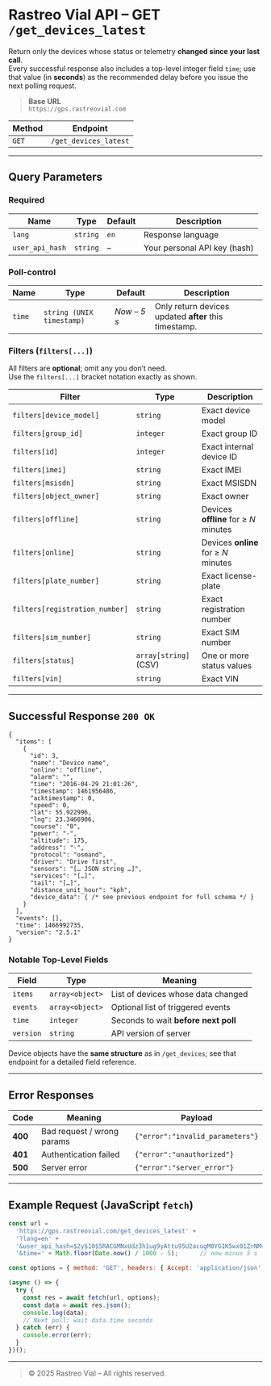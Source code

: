 
# Rastreo Vial API – **GET `/get_devices_latest`**

Return only the devices whose status or telemetry **changed since your last call**.  
Every successful response also includes a top-level integer field `time`; use that value (in **seconds**) as the recommended delay before you issue the next polling request.

> **Base URL**  
> `https://gps.rastreovial.com`

| Method | Endpoint |
| ------ | -------- |
| `GET`  | `/get_devices_latest` |

---

## Query Parameters

### Required

| Name | Type | Default | Description |
| ---- | ---- | ------- | ----------- |
| `lang` | `string` | `en` | Response language |
| `user_api_hash` | `string` | – | Your personal API key (hash) |

### Poll-control

| Name | Type | Default | Description |
| ---- | ---- | ------- | ----------- |
| `time` | `string (UNIX timestamp)` | *Now – 5 s* | Only return devices updated **after** this timestamp. |

### Filters (`filters[...]`)

All filters are **optional**; omit any you don’t need.  
Use the `filters[...]` bracket notation exactly as shown.

| Filter | Type | Description |
| ------ | ---- | ----------- |
| `filters[device_model]` | `string` | Exact device model |
| `filters[group_id]` | `integer` | Exact group ID |
| `filters[id]` | `integer` | Exact internal device ID |
| `filters[imei]` | `string` | Exact IMEI |
| `filters[msisdn]` | `string` | Exact MSISDN |
| `filters[object_owner]` | `string` | Exact owner |
| `filters[offline]` | `string` | Devices **offline** for ≥ *N* minutes |
| `filters[online]` | `string` | Devices **online** for ≥ *N* minutes |
| `filters[plate_number]` | `string` | Exact license-plate |
| `filters[registration_number]` | `string` | Exact registration number |
| `filters[sim_number]` | `string` | Exact SIM number |
| `filters[status]` | `array[string]` (CSV) | One or more status values |
| `filters[vin]` | `string` | Exact VIN |

---

## Successful Response `200 OK`

```jsonc
{
  "items": [
    {
      "id": 3,
      "name": "Device name",
      "online": "offline",
      "alarm": "",
      "time": "2016-04-29 21:01:26",
      "timestamp": 1461956486,
      "acktimestamp": 0,
      "speed": 0,
      "lat": 55.922996,
      "lng": 23.3466906,
      "course": "0",
      "power": "-",
      "altitude": 175,
      "address": "-",
      "protocol": "osmand",
      "driver": "Drive first",
      "sensors": "[… JSON string …]",
      "services": "[…]",
      "tail": "[…]",
      "distance_unit_hour": "kph",
      "device_data": { /* see previous endpoint for full schema */ }
    }
  ],
  "events": [],
  "time": 1466992735,
  "version": "2.5.1"
}
```

### Notable Top-Level Fields

| Field | Type | Meaning |
| ----- | ---- | ------- |
| `items` | `array<object>` | List of devices whose data changed |
| `events` | `array<object>` | Optional list of triggered events |
| `time` | `integer` | Seconds to wait **before next poll** |
| `version` | `string` | API version of server |

Device objects have the **same structure** as in `/get_devices`; see that endpoint for a detailed field reference.

---

## Error Responses

| Code | Meaning | Payload |
| ---- | ------- | ------- |
| **400** | Bad request / wrong params | `{"error":"invalid_parameters"}` |
| **401** | Authentication failed | `{"error":"unauthorized"}` |
| **500** | Server error | `{"error":"server_error"}` |

---

## Example Request (JavaScript `fetch`)

```js
const url =
  'https://gps.rastreovial.com/get_devices_latest' +
  '?lang=en' +
  '&user_api_hash=$2y$10$5RACGMNxUdz3h1ug9yAttu95U2acugM0YG1K5wx01ZrNMvpL6BWMS' +
  '&time=' + Math.floor(Date.now() / 1000 - 5);      // now minus 5 s

const options = { method: 'GET', headers: { Accept: 'application/json' } };

(async () => {
  try {
    const res = await fetch(url, options);
    const data = await res.json();
    console.log(data);
    // Next poll: wait data.time seconds
  } catch (err) {
    console.error(err);
  }
})();
```


---

> © 2025 Rastreo Vial – All rights reserved.
